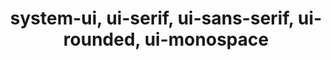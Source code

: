 ---
title: "system-ui, ui-serif, ui-sans-serif, ui-rounded, ui-monospace"
description: "CSS keywords for specifying system fonts for `font-family`."
category: css
last_test_date: "2022-12-30"
test_url: "/tests/css-system-fonts.html"
test_results_url: "https://app.emailonacid.com/app/acidtest/cylY3QfQE3JBZdvEGzDrCa9D78HmSgry19cYKLZGKqWpA/list"
stats: {
	apple-mail: {
		macos: {
			"13.1":"y"
		},
		ios: {
			"16.2":"y"
		}
	},
	gmail: {
		desktop-webmail: {
			"2022-12":"y #2"
		},
		ios: {
			"2022-12":"y"
		},
		android: {
			"2022-12":"a #1"
		},
        mobile-webmail: {
            "2022-12": "y #2"
        }
	},
    orange: {
        desktop-webmail: {
            "2022-12":"y"
        },
        ios: {
            "2022-12":"y"
        },
        android: {
            "2022-12":"a #1"
        }
    },
	outlook: {
		windows: {
			"2007":"n",
			"2010":"n",
			"2013":"n",
			"2016":"n",
			"2019":"n"
		},
		windows-mail: {
			"2022-12":"n"
		},
		macos: {
			"2022-12":"y"
		},
		outlook-com: {
			"2022-12":"y #2"
		},
		ios: {
			"2022-12":"y"
		},
		android: {
			"2022-12":"a #1"
		}
	},
	yahoo: {
		desktop-webmail: {
			"2022-12":"y #2"
		},
		ios: {
			"2022-12":"y"
		},
		android: {
			"2022-12":"a #1"
		}
	},
	aol: {
		desktop-webmail: {
			"2022-12":"y #2"
		},
		ios: {
			"2022-12":"y"
		},
		android: {
			"2022-12":"a #1"
		}
	},
	samsung-email: {
		android: {
			"6.1.73.1":"a #1"
		}
	},
    sfr: {
        desktop-webmail: {
            "2022-12":"y #2"
        },
        ios: {
            "2022-12":"y"
        },
        android: {
            "2022-12":"a #1"
        }
    },
	thunderbird: {
		macos: {
			"102.6":"a #1"
		}
	},
    protonmail: {
        desktop-webmail: {
            "2022-12":"y #2"
        },
        ios: {
            "2022-12":"y"
        },
        android: {
            "2022-12":"a #1"
        }
    },
    hey: {
        desktop-webmail: {
            "2022-12":"y #2"
        }
    },
    mail-ru: {
        desktop-webmail: {
            "2022-12":"y #2"
        }
    },
	fastmail: {
		desktop-webmail: {
			"2022-12": "y #2"
		}
	},
    laposte: {
        desktop-webmail: {
            "2022-12": "y #2"
        }
    },
    t-online-de: {
        desktop-webmail: {
            "2023-01": "y #2"
        }
    },
    gmx: {
        desktop-webmail: {
            "2021-12": "y #2"
        }
    }
}
notes_by_num: {
    "1": "Partial. Supports `system-ui` only.",
    "2": "Partial. Depends on browser support. `system-ui` works in all browsers. `ui-serif`, `ui-sans-serif`, `ui-rounded` and `ui-monospace` are supported on all browsers on iOS and Safari on MacOS."
}
links: {
	"Can I use: system fonts":"https://caniuse.com/extended-system-fonts",
	"Can I use: system-ui": "https://caniuse.com/font-family-system-ui",
	"MDN: font-family":"https://developer.mozilla.org/en-US/docs/Web/CSS/font-family"
}
---